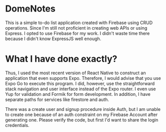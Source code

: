 # DomeNotes
This is a simple to-do list application created with Firebase using CRUD operations.
Since I'm still not proficient in creating web APIs or using Express. I opted to use Firebase for my work. 
I didn't waste time there because I didn't know ExpressJS well enough.

# What I have done exactly?
Thus, I used the most recent version of React Native to construct an application that even supports Expo. Therefore, I would advise that you use Expo Go to execute this program. I did, however, use the straightforward stack navigation and user interface instead of the Expo router. I even use Yup for validation and Formik for form development. In addition, I have separate paths for services like firestore and auth. 

There was a create user and signup procedure inside Auth, but I am unable to create one because of an auth constraint on my Firebase Account after generating one. Please verify the code, but first I'd want to share the login credentials. 



